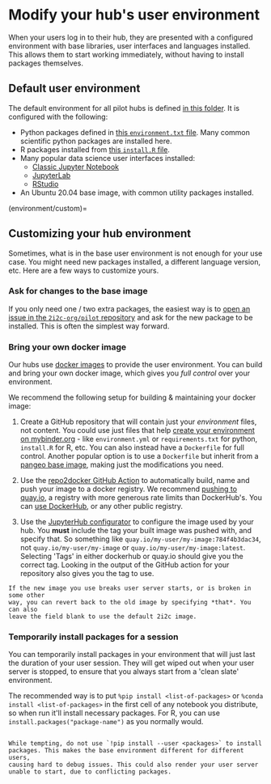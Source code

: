 # Modify your hub's user environment

When your users log in to their hub, they are presented with a
configured environment with base libraries, user interfaces and
languages installed. This allows them to start working immediately,
without having to install packages themselves.

## Default user environment

The default environment for all pilot hubs is defined [in this
folder](https://github.com/2i2c-org/pilot-hubs/tree/master/images/user). 
It is configured with the following:

- Python packages defined in [this `environment.txt`
  file](https://github.com/2i2c-org/pilot-hubs/blob/master/images/user/environment.txt). Many common scientific python packages are installed here.
- R packages installed from [this `install.R`
  file](https://github.com/2i2c-org/pilot-hubs/blob/master/images/user/install.R).
- Many popular data science user interfaces installed:
  - [Classic Jupyter Notebook](https://github.com/jupyter/notebook/)
  - [JupyterLab](https://github.com/jupyterlab/jupyterlab/)
  - [RStudio](https://rstudio.com/)
- An Ubuntu 20.04 base image, with common utility packages installed.

(environment/custom)=
## Customizing your hub environment

Sometimes, what is in the base user environment is not enough for
your use case. You might need new packages installed, a different 
language version, etc. Here are a few ways to customize yours.

### Ask for changes to the base image

If you only need one / two extra packages, the easiest way is to
[open an issue in the `2i2c-org/pilot` repository](https://github.com/2i2c-org/pilot/issues/new?labels=enhancement&template=tech-request.md) 
and ask for the new package to be installed. This is often the simplest
way forward.

### Bring your own docker image

Our hubs use [docker images](https://www.docker.com/) to provide the
user environment. You can build and bring your own docker image,
which gives you *full control* over your environment.

We recommend the following setup for building & maintaining your
docker image:

1. Create a GitHub repository that will contain just your *environment* files,
   not content. You could use just files that help [create your environment on
   mybinder.org](https://repo2docker.readthedocs.io/en/latest/config_files.html) - like `environment.yml` or `requirements.txt` for python,
   `install.R` for R, etc. You can also instead have a `Dockerfile`
   for full control. Another popular option is to use a `Dockerfile` but
   inherit from a [pangeo base image](https://github.com/pangeo-data/pangeo-docker-images),
   making just the modifications you need.
  
2. Use the [repo2docker GitHub Action](https://github.com/jupyterhub/repo2docker-action)
   to automatically build, name and push your image to a docker registry.
   We recommend [pushing to quay.io](https://github.com/jupyterhub/repo2docker-action#push-image-to-quayio),
   a registry with more generous rate limits than DockerHub's. You can
   [use DockerHub](https://github.com/jupyterhub/repo2docker-action#push-repo2docker-image-to-dockerhub),
   or any other public registry.
   
3. Use the [JupyterHub configurator](configurator.md) to configure the image used
   by your hub. You **must** include the tag your built image was pushed with,
   and specify that. So something like `quay.io/my-user/my-image:784f4b3dac34`,
   not `quay.io/my-user/my-image` or `quay.io/my-user/my-image:latest`. Selecting
   'Tags' in either dockerhub or quay.io should give you the correct tag. Looking
   in the output of the GitHub action for your repository also gives you the tag
   to use.
   
```{note}
If the new image you use breaks user server starts, or is broken in some other
way, you can revert back to the old image by specifying *that*. You can also
leave the field blank to use the default 2i2c image.
```
   
### Temporarily install packages for a session


You can temporarily install packages in your environment that will 
just last the duration of your user session. They will get wiped out
when your user server is stopped, to ensure that you always start from
a 'clean slate' environment.

The recommended way is to put `%pip install <list-of-packages>` or
`%conda install <list-of-packages>` in the first cell of any notebook
you distribute, so when run it'll install necessary packages. For R,
you can use `install.packages("package-name")` as you normally would.

```{warning}

While tempting, do not use `!pip install --user <packages>` to install
packages. This makes the base environment different for different users,
causing hard to debug issues. This could also render your user server
unable to start, due to conflicting packages.
```
